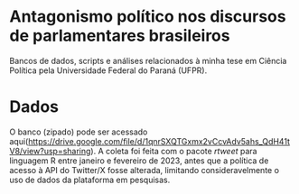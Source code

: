 # Antagonismo político nos discursos de parlamentares brasileiros
Bancos de dados, scripts e análises relacionados à minha tese em Ciência Política pela Universidade Federal do Paraná (UFPR).

# Dados
O banco (zipado) pode ser acessado aqui(https://drive.google.com/file/d/1qnrSXQTGxmx2vCcvAdv5ahs_QdH41tV8/view?usp=sharing). A coleta foi feita com o pacote _rtweet_ para linguagem R entre janeiro e fevereiro de 2023, antes que a política de acesso à API do Twitter/X fosse alterada, limitando consideravelmente o uso de dados da plataforma em pesquisas.
